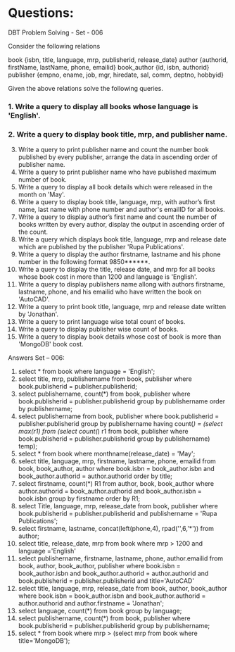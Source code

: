 # Questions:

DBT Problem Solving - Set - 006

Consider the following relations

book {isbn, title, language, mrp, publisherid, release_date}
author {authorid, firstName, lastName, phone, emailid} 
book_author {id, isbn, authorid} 
publisher {empno, ename, job, mgr, hiredate, sal, comm, deptno, hobbyid} 

Given the above relations solve the following queries.

### 1. Write a query to display all books whose language is 'English'.
### 2. Write a query to display book title, mrp, and publisher name.
3. Write a query to print publisher name and count the number book published by every publisher, arrange the data in ascending order of publisher name.
4. Write a query to print publisher name who have published maximum number of book.
5. Write a query to display all book details which were released in the month on 'May'.
6. Write a query to display book title, language, mrp, with author’s first name, last name with phone number and author's emailID for all books.
7. Write a query to display author’s first name and count the number of books written by every author, display the output in ascending order of the count.
8. Write a query which displays book title, language, mrp and release date which are published by the publisher 'Rupa Publications'.
9. Write a query to display the author firstname, lastname and his phone number in the following format 9850******.
10. Write a query to display the title, release date, and mrp for all books whose book cost in more than 1200 and language is 'English'.
11. Write a query to display publishers name allong with authors firstname, lastname, phone, and his emailid who have written the book on 'AutoCAD'.
12. Write a query to print book title, language, mrp and release date written by 'Jonathan'.
13. Write a query to print language wise total count of books.
14. Write a query to display publisher wise count of books.
15. Write a query to display book details whose cost of book is more than 'MongoDB' book cost.





Answers Set – 006:

1. select * from book where language = 'English';
2. select title, mrp, publishername from book, publisher where book.publisherid = publisher.publisherid;
3. select publishername, count(*) from book, publisher where book.publisherid = publisher.publisherid group by publishername order by publishername;
4. select publishername from book, publisher where book.publisherid = publisher.publisherid group by publishername having count(*) = (select max(r1) from (select count(*) r1 from book, publisher where book.publisherid = publisher.publisherid group by publishername) temp);
5. select * from book where monthname(release_date) = 'May';
6. select title, language, mrp, firstname, lastname, phone, emailid from book, book_author, author where book.isbn = book_author.isbn and book_author.authorid = author.authorid order by title;
7. select firstname, count(*) R1 from author, book, book_author where  author.authorid = book_author.authorid and book_author.isbn = book.isbn  group by firstname order by R1;
8. select Title, language, mrp, release_date from book, publisher where book.publisherid = publisher.publisherid and publishername = 'Rupa Publications';
9. select firstname, lastname, concat(left(phone,4), rpad('',6,'*')) from author;
10. select title, release_date, mrp from book where mrp > 1200 and language ='English'
11. select publishername, firstname, lastname, phone, author.emailid from book, author, book_author, publisher where book.isbn = book_author.isbn and book_author.authorid = author.authorid and book.publisherid = publisher.publisherid and title='AutoCAD'
12. select title, language, mrp, release_date from book, author, book_author where book.isbn = book_author.isbn and book_author.authorid = author.authorid and author.firstname = 'Jonathan';
13. select language, count(*) from book group by language;
14. select publishername, count(*) from book, publisher where book.publisherid = publisher.publisherid group by publishername;
15. select * from book where mrp > (select mrp from book where title='MongoDB');














